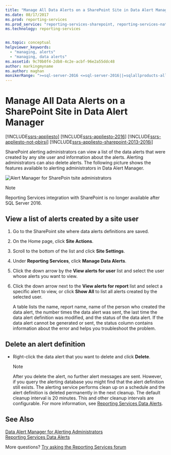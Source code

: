 ```yaml
---
title: "Manage All Data Alerts on a SharePoint Site in Data Alert Manager | Microsoft Docs"
ms.date: 08/17/2017
ms.prod: reporting-services
ms.prod_service: "reporting-services-sharepoint, reporting-services-native"
ms.technology: reporting-services


ms.topic: conceptual
helpviewer_keywords: 
  - "managing, alerts"
  - "managing, data alerts"
ms.assetid: 9c70b0f4-2db8-4c2e-acbf-96e2a55ddc48
author: markingmyname
ms.author: maghan
monikerRange: ">=sql-server-2016 <=sql-server-2016||=sqlallproducts-allversions"
---
```

# Manage All Data Alerts on a SharePoint Site in Data Alert Manager

[!INCLUDE[ssrs-appliesto](../includes/ssrs-appliesto.md)] [!INCLUDE[ssrs-appliesto-2016](../includes/ssrs-appliesto-2016.md)] [!INCLUDE[ssrs-appliesto-not-pbirsi](../includes/ssrs-appliesto-not-pbirs.md)] [!INCLUDE[ssrs-appliesto-sharepoint-2013-2016i](../includes/ssrs-appliesto-sharepoint-2013-2016.md)]

SharePoint alerting administrators can view a list of the data alerts that were created by any site user and information about the alerts. Alerting administrators can also delete alerts. The following picture shows the features available to alerting administrators in Data Alert Manager.

 ![Alert Manager for SharePoin tsite administrators](../reporting-services/media/rs-alertmanagersite.gif "Alert Manager for SharePoin tsite administrators")

> [!NOTE]
> Reporting Services integration with SharePoint is no longer available after SQL Server 2016.

## View a list of alerts created by a site user  
  
1.  Go to the SharePoint site where data alerts definitions are saved.  
  
2.  On the Home page, click **Site Actions**.  
  
3.  Scroll to the bottom of the list and click **Site Settings**.  
  
4.  Under **Reporting Services**, click **Manage Data Alerts**.  
  
5.  Click the down arrow by the **View alerts for user** list and select the user whose alerts you want to view.  
  
6.  Click the down arrow next to the **View alerts for report** list and select a specific alert to view, or click **Show All** to list all alerts created by the selected user.  
  
     A table lists the name, report name, name of the person who created the data alert, the number times the data alert was sent, the last time the data alert definition was modified, and the status of the data alert. If the data alert cannot be generated or sent, the status column contains information about the error and helps you troubleshoot the problem.  
  
## Delete an alert definition  
  
-   Right-click the data alert that you want to delete and click **Delete**.  
  
    > [!NOTE]  
    >  After you delete the alert, no further alert messages are sent. However, if you query the alerting database you might find that the alert definition still exists. The alerting service performs clean up on a schedule and the alert definition is deleted permanently in the next cleanup. The default cleanup interval is 20 minutes. This and other cleanup intervals are configurable. For more information, see [Reporting Services Data Alerts](../reporting-services/reporting-services-data-alerts.md).  

## See Also

[Data Alert Manager for Alerting Administrators](../reporting-services/data-alert-manager-for-alerting-administrators.md)   
[Reporting Services Data Alerts](../reporting-services/reporting-services-data-alerts.md)  

More questions? [Try asking the Reporting Services forum](http://go.microsoft.com/fwlink/?LinkId=620231)
